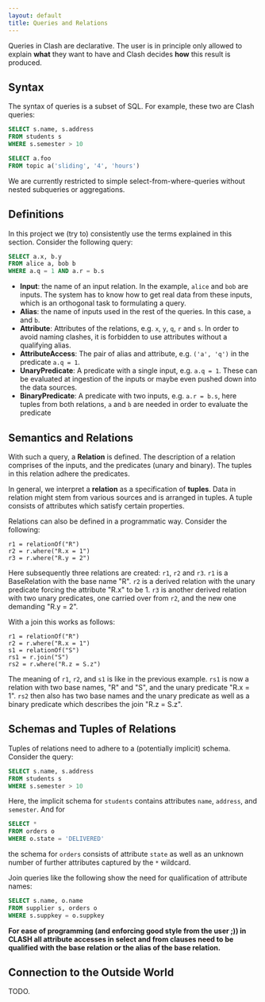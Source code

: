 ```yaml
---
layout: default
title: Queries and Relations
---
```


Queries in Clash are declarative. The user is in principle only allowed to explain **what** they want to have and Clash decides **how** this result is produced.

## Syntax

The syntax of queries is a subset of SQL. For example, these two are Clash queries:

```sql
SELECT s.name, s.address
FROM students s
WHERE s.semester > 10
```

```sql
SELECT a.foo
FROM topic a('sliding', '4', 'hours')
```

We are currently restricted to simple select-from-where-queries without nested subqueries or aggregations.

## Definitions

In this project we (try to) consistently use the terms explained in this section. Consider the following query:

```sql
SELECT a.x, b.y
FROM alice a, bob b
WHERE a.q = 1 AND a.r = b.s
```

* **Input**: the name of an input relation. In the example, `alice` and `bob` are inputs. The system has to know how to get real data from these inputs, which is an orthogonal task to formulating a query.
* **Alias**: the name of inputs used in the rest of the queries. In this case, `a` and `b`.
* **Attribute**: Attributes of the relations, e.g. `x`, `y`, `q`, `r` and `s`. In order to avoid naming clashes, it is forbidden to use attributes without a qualifying alias.
* **AttributeAccess**: The pair of alias and attribute, e.g. `('a', 'q')` in the predicate `a.q = 1`.
* **UnaryPredicate**: A predicate with a single input, e.g. `a.q = 1`. These can be evaluated at ingestion of the inputs or maybe even pushed down into the data sources.
* **BinaryPredicate**: A predicate with two inputs, e.g. `a.r = b.s`, here tuples from both relations, `a` and `b` are needed in order to evaluate the predicate

## Semantics and Relations

With such a query, a **Relation** is defined. The description of a relation comprises of the inputs, and the predicates (unary and binary). The tuples in this relation adhere the predicates.

In general, we interpret a **relation** as a specification of **tuples**.
Data in relation might stem from various sources and is arranged in tuples.
A tuple consists of attributes which satisfy certain properties.

Relations can also be defined in a programmatic way. Consider the following:

```
r1 = relationOf("R")
r2 = r.where("R.x = 1")
r3 = r.where("R.y = 2")
```

Here subsequently three relations are created: `r1`, `r2` and `r3`. `r1` is a BaseRelation with the base name "R". `r2` is a derived relation with the unary predicate forcing the attribute "R.x" to be 1. `r3` is another derived relation with two unary predicates, one carried over from `r2`, and the new one demanding "R.y = 2".

With a join this works as follows:

```
r1 = relationOf("R")
r2 = r.where("R.x = 1")
s1 = relationOf("S")
rs1 = r.join("S")
rs2 = r.where("R.z = S.z")
```

The meaning of `r1`, `r2`, and `s1` is like in the previous example. `rs1` is now a relation with two base names, "R" and "S", and the unary predicate "R.x = 1". `rs2` then also has two base names and the unary predicate as well as a binary predicate which describes the join "R.z = S.z".

## Schemas and Tuples of Relations

Tuples of relations need to adhere to a (potentially implicit) schema.
Consider the query:

```sql
SELECT s.name, s.address
FROM students s
WHERE s.semester > 10
```

Here, the implicit schema for `students` contains attributes `name`, `address`, and `semester`. And for

```sql
SELECT * 
FROM orders o
WHERE o.state = 'DELIVERED'
```

the schema for `orders` consists of attribute `state` as well as an unknown number of further attributes captured by the `*` wildcard.

Join queries like the following show the need for qualification of attribute names:

```sql
SELECT s.name, o.name
FROM supplier s, orders o
WHERE s.suppkey = o.suppkey
```

**For ease of programming (and enforcing good style from the user ;)) in CLASH all attribute accesses in select and from clauses need to be qualified with the base relation or the alias of the base relation.**


## Connection to the Outside World

TODO.

